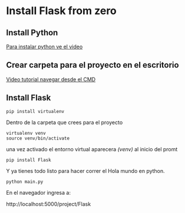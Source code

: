 # Install Flask from zero

## Install Python
[Para instalar python ve el video](https://www.youtube.com/watch?v=E0QITWjoSRk)

## Crear carpeta para el proyecto en el escritorio
[Video tutorial navegar desde el CMD](https://www.youtube.com/watch?v=s4mlWRrG2A8)

## Install Flask
```
pip install virtualenv
```

Dentro de la carpeta que crees para el proyecto

```
virtualenv venv
source venv/bin/activate
```
una vez activado el entorno virtual aparecera *(venv)* al inicio del promt

```
pip install Flask
```

Y ya tienes todo listo para hacer correr el Hola mundo en python.

```
python main.py
```

En el navegador ingresa a:

http://localhost:5000/project/Flask

